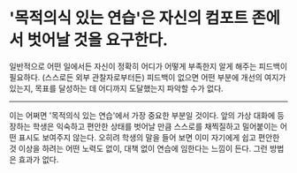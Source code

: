 # '목적의식 있는 연습'은 자신의 컴포트 존에서 벗어날 것을 요구한다.

일반적으로 어떤 일에서든 자신이 정확히 어디가 어떻게 부족한지 알게 해주는
피드백이 필요하다. (스스로든 외부 관찰자로부터든) 피드백이 없으면
어떤 부분에 개선의 여지가 있는지, 목표를 달성하는 데 어디까지 도달했는지 파악할 수가 없다.

---

이는 어쩌면 '목적의식 있는 연습'에서 가장 중요한 부분일 것이다. 앞의 가상 대화에
등장하는 학생은 익숙하고 편안한 상태를 벗어날 만큼 스스로를 채찍질하고 밀어붙이는
어떤 표시도 보여주지 않는다. 오히려 학생의 말을 들어 보면 이미 자기에게 쉽고
편안한 것 이상을 하려는 어떤 노력도 없이, 대책 없이 연습에 임한다는 느낌이 든다.
그런 방법은 효과가 없다.


